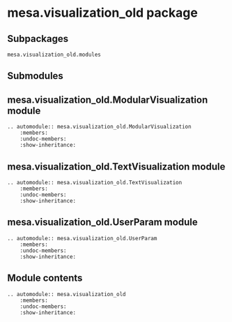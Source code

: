 # mesa.visualization_old package

## Subpackages

```{toctree}
mesa.visualization_old.modules
```

## Submodules

## mesa.visualization_old.ModularVisualization module

```{eval-rst}
.. automodule:: mesa.visualization_old.ModularVisualization
    :members:
    :undoc-members:
    :show-inheritance:
```

## mesa.visualization_old.TextVisualization module

```{eval-rst}
.. automodule:: mesa.visualization_old.TextVisualization
    :members:
    :undoc-members:
    :show-inheritance:
```

## mesa.visualization_old.UserParam module

```{eval-rst}
.. automodule:: mesa.visualization_old.UserParam
    :members:
    :undoc-members:
    :show-inheritance:

```

## Module contents

```{eval-rst}
.. automodule:: mesa.visualization_old
    :members:
    :undoc-members:
    :show-inheritance:
```
